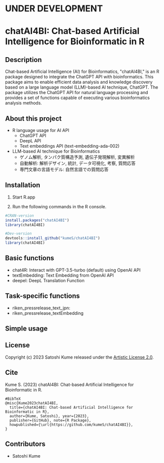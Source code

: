 # UNDER DEVELOPMENT
# chatAI4BI: Chat-based Artificial Intelligence for Bioinformatic in R

## Description

Chat-based Artificial Intelligence (AI) for Bioinformatics, "chatAI4BI," is an R package designed to integrate the ChatGPT API with bioinformatics. This package aims to enable efficient data analysis and knowledge discovery based on a large language model (LLM)-based AI technique, ChatGPT. The package utilizes the ChatGPT API for natural language processing and provides a set of functions capable of executing various bioinformatics analysis methods.

## About this project

- R language usage for AI API
  - ChatGPT API
  - DeepL API
  - Text embeddings API (text-embedding-ada-002)
- LLM-based AI technique for Bioinformatics
  - ゲノム解析, タンパク質構造予測, 遺伝子発現解析, 変異解析
  - 自動解析: 解析デザイン, 統計, データ可視化, 考察, 質問応答
  - 専門文章の言語モデル: 自然言語での質問応答

## Installation

1. Start R.app

2. Run the following commands in the R console.

```r
#CRAN-version
install.packages("chatAI4BI")
library(chatAI4BI)

#Dev-version
devtools::install_github("kumeS/chatAI4BI")
library(chatAI4BI)
```

## Basic functions

- chat4R: Interact with GPT-3.5-turbo (default) using OpenAI API
- textEmbedding: Text Embedding from OpenAI API
- deepel: DeepL Translation Function

## Task-specific functions

- riken_pressrelease_text_jpn: 
- riken_pressrelease_textEmbedding
 
## Simple usage




## License

Copyright (c) 2023 Satoshi Kume released under the [Artistic License 2.0](http://www.perlfoundation.org/artistic_license_2_0).

## Cite

Kume S. (2023) chatAI4BI: Chat-based Artificial Intelligence for Bioinformatic in R.

```
#BibTeX
@misc{Kume2023chatAI4BI,
  title={chatAI4BI: Chat-based Artificial Intelligence for Bioinformatic in R},
  author={Kume, Satoshi}, year={2023},
  publisher={GitHub}, note={R Package},
  howpublished={\url{https://github.com/kumeS/chatAI4BI}},
}
```

## Contributors

- Satoshi Kume

